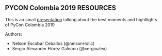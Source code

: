 PYCON Colombia 2019 RESOURCES
---

This is an small [presentation](PyCon2019Resources.ipynb) talking about the best moments and hightlights of PyCon Colombia 2019

Authors:
- Nelson Escobar Ceballos (@nelsonHolic)
- Sergio Alexander Florez Galeano (@xergioalex)